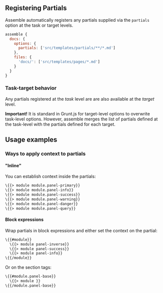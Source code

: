 



## Registering Partials

Assemble automatically registers any partials supplied via the `partials` option at the task or target levels. 

``` javascript
assemble {
  docs: {
    options: {
      partials: ['src/templates/partials/**/*.md']
    },
    files: {
      'docs/': ['src/templates/pages/*.md']
    }
  }
}
```

### Task-target behavior

Any partials registered at the _task_ level are are also available at the _target_ level. 

**Important!** It is standard in Grunt.js for target-level options to overwrite task-level options. However, assemble merges the list of partials defined at the task-level with the partials defined for each target. 


## Usage examples

### Ways to apply context to partials

#### "Inline"

You can establish context inside the partials:

``` handlebars
\{{> module module.panel-primary}}
\{{> module module.panel-info}}
\{{> module module.panel-success}}
\{{> module module.panel-warning}}
\{{> module module.panel-danger}}
\{{> module module.panel-query}}
```

#### Block expressions

Wrap partials in block expressions and either set the context on the partial:

``` handlebars
\{{#module}}
  \{{> module panel-inverse}}
  \{{> module panel-success}}
  \{{> module panel-info}}
\{{/module}}
```

Or on the section tags:

``` handlebars
\{{#module.panel-base}}
  \{{> module }}
\{{/module.panel-base}}
```

